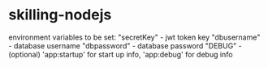 # skilling-nodejs

environment variables to be set: 
"secretKey" - jwt token key
"dbusername" - database username 
"dbpassword" - database password
"DEBUG" - (optional) 'app:startup' for start up info, 'app:debug' for debug info
